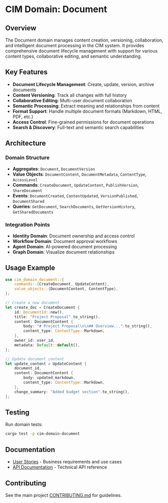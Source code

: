 # CIM Domain: Document

## Overview

The Document domain manages content creation, versioning, collaboration, and intelligent document processing in the CIM system. It provides comprehensive document lifecycle management with support for various content types, collaborative editing, and semantic understanding.

## Key Features

- **Document Lifecycle Management**: Create, update, version, archive documents
- **Content Versioning**: Track all changes with full history
- **Collaborative Editing**: Multi-user document collaboration
- **Semantic Processing**: Extract meaning and relationships from content
- **Format Support**: Handle multiple document formats (Markdown, HTML, PDF, etc.)
- **Access Control**: Fine-grained permissions for document operations
- **Search & Discovery**: Full-text and semantic search capabilities

## Architecture

### Domain Structure
- **Aggregates**: `Document`, `DocumentVersion`
- **Value Objects**: `DocumentContent`, `DocumentMetadata`, `ContentType`, `AccessLevel`
- **Commands**: `CreateDocument`, `UpdateContent`, `PublishVersion`, `ShareDocument`
- **Events**: `DocumentCreated`, `ContentUpdated`, `VersionPublished`, `DocumentShared`
- **Queries**: `GetDocument`, `SearchDocuments`, `GetVersionHistory`, `GetSharedDocuments`

### Integration Points
- **Identity Domain**: Document ownership and access control
- **Workflow Domain**: Document approval workflows
- **Agent Domain**: AI-powered document processing
- **Graph Domain**: Visualize document relationships

## Usage Example

```rust
use cim_domain_document::{
    commands::{CreateDocument, UpdateContent},
    value_objects::{DocumentContent, ContentType},
};

// Create a new document
let create_doc = CreateDocument {
    id: DocumentId::new(),
    title: "Project Proposal".to_string(),
    content: DocumentContent {
        body: "# Project Proposal\n\n## Overview...".to_string(),
        content_type: ContentType::Markdown,
    },
    owner_id: user_id,
    metadata: Default::default(),
};

// Update document content
let update_content = UpdateContent {
    document_id,
    content: DocumentContent {
        body: updated_markdown,
        content_type: ContentType::Markdown,
    },
    change_summary: "Added budget section".to_string(),
};
```

## Testing

Run domain tests:
```bash
cargo test -p cim-domain-document
```

## Documentation

- [User Stories](doc/user-stories.md) - Business requirements and use cases
- [API Documentation](doc/api.md) - Technical API reference

## Contributing

See the main project [CONTRIBUTING.md](../CONTRIBUTING.md) for guidelines. 